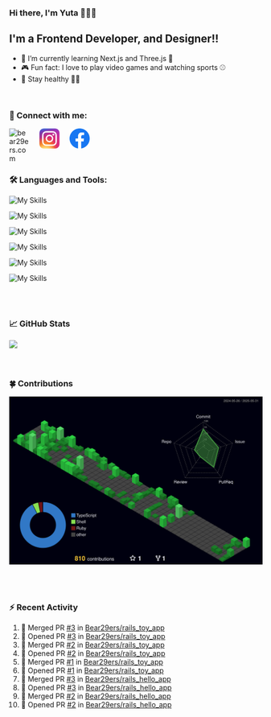 ### Hi there, I'm Yuta 🤟🏻🐻

## I'm a Frontend Developer, and Designer!!

- 🌱 I’m currently learning Next.js and Three.js 🤣
- 🎮 Fun fact: I love to play video games and watching sports ⚾️
- 🏃 Stay healthy 🏋🏻

<br />

### :wave: Connect with me:

[<img align="left" alt="bear29ers.com" width="40px" src="https://user-images.githubusercontent.com/39920490/156489586-f125813b-e344-46d6-9306-f5786684b976.jpg" style="margin-right: 20px;" />](https://bear29ers.com)
[<img align="left" alt="Yuta Okuma | Instagram" width="40px" src="https://github.com/github/explore/blob/main/topics/instagram/instagram.png?raw=true" style="margin-right: 20px;" />](https://www.instagram.com/bear29ers/)
[<img align="left" alt="Yuta Okuma | Facebook" width="40px" src="https://github.com/github/explore/blob/main/topics/facebook/facebook.png?raw=true" style="margin-right: 20px;" />](https://www.facebook.com/bear29ers/)

<!-- [<img align="left" alt="Yuta Okuma | Wantedly" width="40px" src="https://user-images.githubusercontent.com/39920490/156489528-fdc520d6-10f1-43b6-8bf8-fadf8dcf1a90.jpg" style="margin-right: 20px;" />](https://www.wantedly.com/id/yuta_okuma_b) -->

<br />
<br />
<br />
<br />

### :hammer_and_wrench: Languages and Tools:

![My Skills](https://skillicons.dev/icons?i=html,css,sass,bootstrap,tailwind,js,ts,jquery,threejs,react)

![My Skills](https://skillicons.dev/icons?i=styledcomponents,emotion,materialui,nextjs,vercel,vue,nuxt,pinia,nodejs,express)

![My Skills](https://skillicons.dev/icons?i=webpack,vite,jest,vitest,babel,regex,npm,pnpm,php,laravel)

![My Skills](https://skillicons.dev/icons?i=mysql,sqlite,docker,git,github,githubactions,aws,firebase,vim,neovim)

![My Skills](https://skillicons.dev/icons?i=linux,bash,lua,markdown,svg,webstorm,vscode,atom,figma,xd)

![My Skills](https://skillicons.dev/icons?i=ps,ai,pr,ae,postman,sentry,codepen,stackoverflow,discord,apple)

<br />
<br />

### :chart_with_upwards_trend: GitHub Stats

<div style="display: flex;">
    <a href="https://github.com/Bear29ers">
        <img height="220px;" src="https://github-readme-stats-bear29ers.vercel.app/api?username=Bear29ers&show_icons=true&theme=bear">
    </a>
</div>

<br />
<br />

### :four_leaf_clover: Contributions

![](./profile-3d-contrib/profile-night-green.svg)

<br />
<br />

### :zap: Recent Activity

<!--START_SECTION:activity-->

1. 🎉 Merged PR [#3](https://github.com/Bear29ers/rails_toy_app/pull/3) in [Bear29ers/rails_toy_app](https://github.com/Bear29ers/rails_toy_app)
2. 💪 Opened PR [#3](https://github.com/Bear29ers/rails_toy_app/pull/3) in [Bear29ers/rails_toy_app](https://github.com/Bear29ers/rails_toy_app)
3. 🎉 Merged PR [#2](https://github.com/Bear29ers/rails_toy_app/pull/2) in [Bear29ers/rails_toy_app](https://github.com/Bear29ers/rails_toy_app)
4. 💪 Opened PR [#2](https://github.com/Bear29ers/rails_toy_app/pull/2) in [Bear29ers/rails_toy_app](https://github.com/Bear29ers/rails_toy_app)
5. 🎉 Merged PR [#1](https://github.com/Bear29ers/rails_toy_app/pull/1) in [Bear29ers/rails_toy_app](https://github.com/Bear29ers/rails_toy_app)
6. 💪 Opened PR [#1](https://github.com/Bear29ers/rails_toy_app/pull/1) in [Bear29ers/rails_toy_app](https://github.com/Bear29ers/rails_toy_app)
7. 🎉 Merged PR [#3](https://github.com/Bear29ers/rails_hello_app/pull/3) in [Bear29ers/rails_hello_app](https://github.com/Bear29ers/rails_hello_app)
8. 💪 Opened PR [#3](https://github.com/Bear29ers/rails_hello_app/pull/3) in [Bear29ers/rails_hello_app](https://github.com/Bear29ers/rails_hello_app)
9. 🎉 Merged PR [#2](https://github.com/Bear29ers/rails_hello_app/pull/2) in [Bear29ers/rails_hello_app](https://github.com/Bear29ers/rails_hello_app)
10. 💪 Opened PR [#2](https://github.com/Bear29ers/rails_hello_app/pull/2) in [Bear29ers/rails_hello_app](https://github.com/Bear29ers/rails_hello_app)

<!--END_SECTION:activity-->
